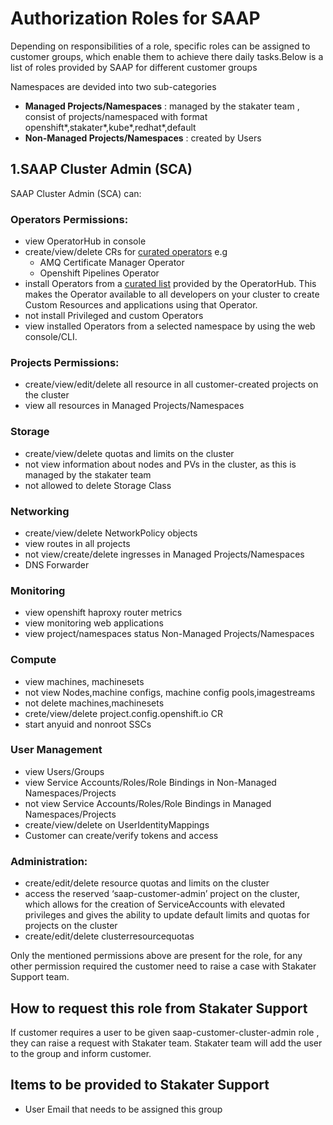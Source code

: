 # Authorization Roles for SAAP

Depending on responsibilities of a role, specific roles can be assigned to customer groups, which enable them to achieve there daily tasks.Below is a list of roles provided by SAAP for different customer groups

Namespaces are devided into two sub-categories
- **Managed Projects/Namespaces** : managed by the stakater team , consist of projects/namespaced with format openshift*,stakater*,kube*,redhat*,default
- **Non-Managed Projects/Namespaces** : created by Users
## 1.SAAP Cluster Admin (SCA)

SAAP Cluster Admin (SCA) can:
###  Operators Permissions:
- view OperatorHub in console
- create/view/delete CRs for [curated operators](https://docs.cloud.stakater.com/content/sre/authentication-authorization/curated-list-operators.html) e.g
  - AMQ Certificate Manager Operator
  - Openshift Pipelines Operator
- install Operators from a [curated list](https://docs.cloud.stakater.com/content/sre/authentication-authorization/curated-list-operators.html) provided by the OperatorHub. This makes the Operator available to all developers on your cluster to create Custom Resources and applications using that Operator.
- not install Privileged and custom Operators
- view installed Operators from a selected namespace by using the web console/CLI.
###  Projects Permissions:
- create/view/edit/delete all resource in all customer-created projects on the cluster
- view all resources in Managed Projects/Namespaces
### Storage
- create/view/delete quotas and limits on the cluster
- not view information about nodes and PVs in the cluster, as this is managed by the stakater team
- not allowed to delete Storage Class
### Networking
- create/view/delete NetworkPolicy objects
- view routes in all projects
- not view/create/delete ingresses in Managed Projects/Namespaces
- DNS Forwarder
### Monitoring
- view openshift haproxy router metrics
- view monitoring web applications
- view project/namespaces status Non-Managed Projects/Namespaces
### Compute
- view  machines, machinesets
- not view Nodes,machine configs, machine config pools,imagestreams
- not delete machines,machinesets
- crete/view/delete project.config.openshift.io CR
- start anyuid and nonroot SSCs
###  User Management
- view Users/Groups
- view Service Accounts/Roles/Role Bindings in Non-Managed Namespaces/Projects
- not view Service Accounts/Roles/Role Bindings in Managed Namespaces/Projects 
- create/view/delete on UserIdentityMappings
- Customer can create/verify tokens and access
### Administration:
- create/edit/delete resource quotas and limits on the cluster
- access the reserved ‘saap-customer-admin’ project on the cluster, which allows for the creation of ServiceAccounts with elevated privileges and gives the ability to update default limits and quotas for projects on the cluster
- create/edit/delete clusterresourcequotas  

Only the mentioned permissions above are present for the role, for any other permission required the customer need to raise a case with Stakater Support team.

## How to request this role from Stakater Support
If customer requires a user to be given saap-customer-cluster-admin role , they can raise a request with Stakater team. Stakater team will add the user to the group and inform customer.
## Items to be provided to Stakater Support
- User Email that needs to be assigned this group